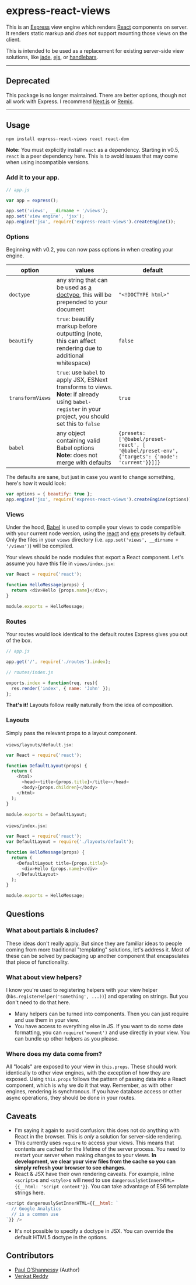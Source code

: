 # express-react-views

This is an [Express][express] view engine which renders [React][react] components on server. It renders static markup and *does not* support mounting those views on the client.

This is intended to be used as a replacement for existing server-side view solutions, like [jade][jade], [ejs][ejs], or [handlebars][hbs].

<hr>

## Deprecated

This package is no longer maintained. There are better options, though not all work with Express. I recommend [Next.js](https://nextjs.org/) or [Remix](https://remix.run/).

<hr>


## Usage

```sh
npm install express-react-views react react-dom
```

**Note:** You must explicitly install `react` as a dependency. Starting in v0.5, `react` is a peer dependency here. This is to avoid issues that may come when using incompatible versions.

### Add it to your app.

```js
// app.js

var app = express();

app.set('views', __dirname + '/views');
app.set('view engine', 'jsx');
app.engine('jsx', require('express-react-views').createEngine());
```

### Options

Beginning with v0.2, you can now pass options in when creating your engine.

option | values | default
-------|--------|--------
`doctype` | any string that can be used as [a doctype](http://en.wikipedia.org/wiki/Document_type_declaration), this will be prepended to your document | `"<!DOCTYPE html>"`
`beautify` | `true`: beautify markup before outputting (note, this can affect rendering due to additional whitespace) | `false`
`transformViews` | `true`: use `babel` to apply JSX, ESNext transforms to views.<br>**Note:** if already using `babel-register` in your project, you should set this to `false` | `true`
`babel` | any object containing valid Babel options<br>**Note:** does not merge with defaults | `{presets: ['@babel/preset-react', [ '@babel/preset-env', {'targets': {'node': 'current'}}]]}`

The defaults are sane, but just in case you want to change something, here's how it would look:

```js
var options = { beautify: true };
app.engine('jsx', require('express-react-views').createEngine(options));
```


### Views

Under the hood, [Babel][babel] is used to compile your views to code compatible with your current node version, using the [react][babel-preset-react] and [env][babel-preset-env] presets by default. Only the files in your `views` directory (i.e. `app.set('views', __dirname + '/views')`) will be compiled.

Your views should be node modules that export a React component. Let's assume you have this file in `views/index.jsx`:

```js
var React = require('react');

function HelloMessage(props) {
  return <div>Hello {props.name}</div>;
}

module.exports = HelloMessage;
```

### Routes

Your routes would look identical to the default routes Express gives you out of the box.

```js
// app.js

app.get('/', require('./routes').index);
```

```js
// routes/index.js

exports.index = function(req, res){
  res.render('index', { name: 'John' });
};
```

**That's it!** Layouts follow really naturally from the idea of composition.

### Layouts

Simply pass the relevant props to a layout component.

`views/layouts/default.jsx`:
```js
var React = require('react');

function DefaultLayout(props) {
  return (
    <html>
      <head><title>{props.title}</title></head>
      <body>{props.children}</body>
    </html>
  );
}

module.exports = DefaultLayout;
```

`views/index.jsx`:
```js
var React = require('react');
var DefaultLayout = require('./layouts/default');

function HelloMessage(props) {
  return (
    <DefaultLayout title={props.title}>
      <div>Hello {props.name}</div>
    </DefaultLayout>
  );
}

module.exports = HelloMessage;
```


## Questions

### What about partials & includes?

These ideas don't really apply. But since they are familiar ideas to people coming from more traditional "templating" solutions, let's address it. Most of these can be solved by packaging up another component that encapsulates that piece of functionality.

### What about view helpers?

I know you're used to registering helpers with your view helper (`hbs.registerHelper('something', ...))`) and operating on strings. But you don't need to do that here.

* Many helpers can be turned into components. Then you can just require and use them in your view.
* You have access to everything else in JS. If you want to do some date formatting, you can `require('moment')` and use directly in your view. You can bundle up other helpers as you please.

### Where does my data come from?

All "locals" are exposed to your view in `this.props`. These should work identically to other view engines, with the exception of how they are exposed. Using `this.props` follows the pattern of passing data into a React component, which is why we do it that way. Remember, as with other engines, rendering is synchronous. If you have database access or other async operations, they should be done in your routes.


## Caveats

* I'm saying it again to avoid confusion: this does not do anything with React in the browser. This is *only* a solution for server-side rendering.
* This currently uses `require` to access your views. This means that contents are cached for the lifetime of the server process. You need to restart your server when making changes to your views. **In development, we clear your view files from the cache so you can simply refresh your browser to see changes.**
* React & JSX have their own rendering caveats. For example, inline `<script>`s and `<style>`s will need to use `dangerouslySetInnerHTML={{__html: 'script content'}}`. You can take advantage of ES6 template strings here.

```js
<script dangerouslySetInnerHTML={{__html: `
  // Google Analytics
  // is a common use
`}} />
```

* It's not possible to specify a doctype in JSX. You can override the default HTML5 doctype in the options.

## Contributors
* [Paul O’Shannessy][zpao] (Author)
* [Venkat Reddy][svenkatreddy]

[express]: http://expressjs.com/
[react]: https://reactjs.org/
[jade]: http://jade-lang.com/
[ejs]: https://ejs.co/
[hbs]: https://github.com/pillarjs/hbs
[babel]: https://babeljs.io/
[babel-preset-react]: https://babeljs.io/docs/plugins/preset-react/
[babel-preset-env]: https://babeljs.io/docs/plugins/preset-env/
[zpao]: https://github.com/zpao
[svenkatreddy]: https://github.com/svenkatreddy
